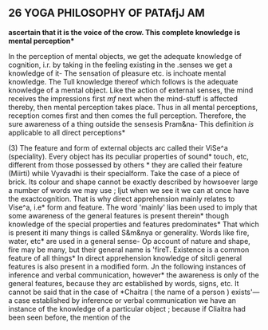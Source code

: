 ## **26 YOGA PHILOSOPHY OF PATAfjJ AM**

**ascertain that it is the voice of the crow. This complete knowledge is mental perception\***

In the perception of mental objects, we get the adequate knowledge of cognition, i.r. by taking in the feeling existing in the .senses we get a knowledge of it- The sensation of pleasure etc. is inchoate mental knowledge. The Tull knowledge thereof which follows is the adequate knowledge of a mental object. Like the action of external senses, the mind receives the impressions first *mf* next when the mind-stuff is affected thereby, then mental perception takes place. Thus in all mental perceptions, reception comes first and then comes the full perception. Therefore, the sure awareness of a thing outside the sensesis Pram&na- This definition *is* applicable to all direct perceptions\*

(3) The feature and form of external objects arc called their ViSe^a (speciality). Every object has its peculiar properties of sound\* touch, etc, different from those possessed by others \* they are called their feature (Miirti) while Vyavadhi is their specialform. Take the case of a piece of brick. Its colour and shape cannot be exactly described by howsoever large a number of words we may use ; Ijut when we see it we can at once have the exactcognition. That is why direct apprehension mainly relates to Vise^a, i.e\* form and feature. The word 'mainly' lias been used to imply that some awareness of the general features is present therein\* though knowledge of the special properties and features predominates\* That which is present iti many things is called S&m&nya or generality. Words like fire, water, etc\* are used in a general sense- Op account of nature and shape, fire may be many, but their general name is 'fireT. Existence is a common feature of all things\* In direct apprehension knowledge of sitcli general features is also present in a modified form. Jn the following instances of inference and verbal communication, however\* the awareness is only of the general features, because they arc established by words, signs, etc. It cannot be said that in the case of \*Chaitra ( the name of a person ) exists'—a case established by inference or verbal communication we have an instance of the knowledge of a particular object ; because if Cliaitra had been seen before, the mention of the